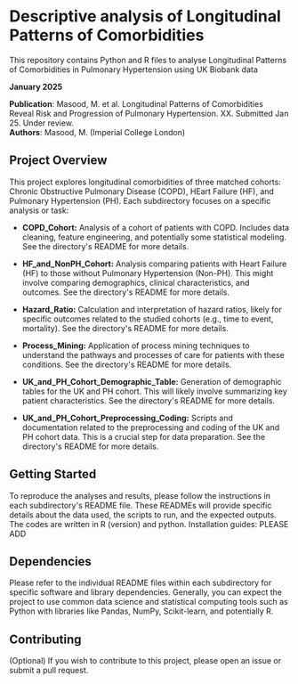 
# Descriptive analysis of Longitudinal Patterns of Comorbidities

This repository contains Python and R files to analyse Longitudinal Patterns of Comorbidities in Pulmonary Hypertension using UK Biobank data

**January 2025**

**Publication**: Masood, M. et al. Longitudinal Patterns of Comorbidities Reveal Risk and Progression of Pulmonary Hypertension. XX. Submitted Jan 25. Under review.<br> 
**Authors**: Masood, M. (Imperial College London)<br>


## Project Overview

This project explores longitudinal comorbidities of three matched cohorts: Chronic Obstructive Pulmonary Disease (COPD), HEart Failure (HF), and Pulmonary Hypertension (PH).  Each subdirectory focuses on a specific analysis or task:

* **COPD_Cohort:**  Analysis of a cohort of patients with COPD.  Includes data cleaning, feature engineering, and potentially some statistical modeling.  See the directory's README for more details.

* **HF_and_NonPH_Cohort:**  Analysis comparing patients with Heart Failure (HF) to those without Pulmonary Hypertension (Non-PH).  This might involve comparing demographics, clinical characteristics, and outcomes.  See the directory's README for more details.

* **Hazard_Ratio:**  Calculation and interpretation of hazard ratios, likely for specific outcomes related to the studied cohorts (e.g., time to event, mortality).  See the directory's README for more details.

* **Process_Mining:**  Application of process mining techniques to understand the pathways and processes of care for patients with these conditions.  See the directory's README for more details.

* **UK_and_PH_Cohort_Demographic_Table:**  Generation of demographic tables for the UK and PH cohort.  This will likely involve summarizing key patient characteristics. See the directory's README for more details.

* **UK_and_PH_Cohort_Preprocessing_Coding:**  Scripts and documentation related to the preprocessing and coding of the UK and PH cohort data.  This is a crucial step for data preparation. See the directory's README for more details.

## Getting Started

To reproduce the analyses and results, please follow the instructions in each subdirectory's README file.  These READMEs will provide specific details about the data used, the scripts to run, and the expected outputs. The codes are written in R (version) and python.
Installation guides:
PLEASE ADD

## Dependencies

Please refer to the individual README files within each subdirectory for specific software and library dependencies.  Generally, you can expect the project to use common data science and statistical computing tools such as Python with libraries like Pandas, NumPy, Scikit-learn, and potentially R.

## Contributing

(Optional) If you wish to contribute to this project, please open an issue or submit a pull request.
